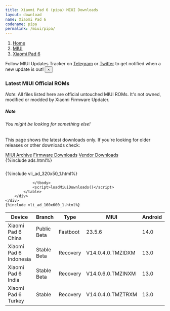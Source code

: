 ```yaml
---
title: Xiaomi Pad 6 (pipa) MIUI Downloads
layout: download
name: Xiaomi Pad 6
codename: pipa
permalink: /miui/pipa/
---
```

<nav aria-label="breadcrumb">
    <ol class="breadcrumb">
        <li class="breadcrumb-item"><a href="/">Home</a></li>
        <li class="breadcrumb-item"><a href="/miui/">MIUI</a></li>
        <li class="breadcrumb-item active" aria-current="page"><a href="/miui/pipa/">Xiaomi Pad 6</a></li>
    </ol>
</nav>
<div class="alert alert-primary alert-dismissible fade show" role="alert">
    Follow MIUI Updates Tracker on <a href="https://t.me/MIUIUpdatesTracker" class="alert-link">Telegram</a>
     or <a href="https://twitter.com/MiFwUpdater" class="alert-link">Twitter</a> to get notified when a new update is out!
    <button type="button" class="close" data-dismiss="alert" aria-label="Close">
        <span aria-hidden="true">&times;</span>
    </button>
</div>

### Latest MIUI Official ROMs
*Note*: All files listed here are official untouched MIUI ROMs. It's not owned, modified or modded by Xiaomi Firmware Updater.
<div class="card">
  <div class="card-body">
    <h5 class="card-title">Note</h5>
    <h6 class="card-subtitle mb-2 text-muted">You might be looking for something else!</h6>
    <p class="card-text">This page shows the latest downloads only.
     If you're looking for older releases or other downloads check:</p>
    <a href="/archive/miui/pipa/" class="card-link">MIUI Archive</a>
    <a href="/firmware/pipa/" class="card-link">Firmware Downloads</a>
    <a href="/vendor/pipa/" class="card-link">Vendor Downloads</a>
  </div>
</div>
{%include ads.html%}
<div class="row justify-content-center">
    <div class="col-10">
        <div class="table-responsive-md" style="margin-top: 25px;">
            {%include vli_ad_320x50_1.html%}
            <table id="miui" class="display dt-responsive nowrap compact table table-striped table-hover table-sm">
                <thead class="thead-dark">
                    <tr>
                        <th data-ref="device">Device</th>
                        <th data-ref="branch">Branch</th>
                        <th data-ref="type">Type</th>
                        <th data-ref="miui">MIUI</th>
                        <th data-ref="android">Android</th>
                        <th data-ref="size">Size</th>
                        <th data-ref="size">Date</th>
                        <th data-ref="link">Link</th>
                    </tr>
                </thead>
                <tbody>
                <tr><td>Xiaomi Pad 6 China</td><td>Public Beta</td><td>Fastboot</td><td>23.5.6</td><td>14.0</td><td>4.9 GB</td><td>2023-05-06</td><td><a href="/miui/pipa/public beta/23.5.6/">Download</a></td></tr>
<tr><td>Xiaomi Pad 6 Indonesia</td><td>Stable Beta</td><td>Recovery</td><td>V14.0.4.0.TMZIDXM</td><td>13.0</td><td>4.0 GB</td><td>2023-11-03</td><td><a href="/miui/pipa/stable beta/V14.0.4.0.TMZIDXM/">Download</a></td></tr>
<tr><td>Xiaomi Pad 6 India</td><td>Stable Beta</td><td>Recovery</td><td>V14.0.6.0.TMZINXM</td><td>13.0</td><td>3.9 GB</td><td>2023-10-31</td><td><a href="/miui/pipa/stable beta/V14.0.6.0.TMZINXM/">Download</a></td></tr>
<tr><td>Xiaomi Pad 6 Turkey</td><td>Stable</td><td>Recovery</td><td>V14.0.4.0.TMZTRXM</td><td>13.0</td><td>4.0 GB</td><td>2023-11-03</td><td><a href="/miui/pipa/stable/V14.0.4.0.TMZTRXM/">Download</a></td></tr>

                </tbody>
                <script>loadMiuiDownloads()</script>
            </table>
        </div>
    </div>
    {%include vli_ad_160x600_1.html%}
</div>
